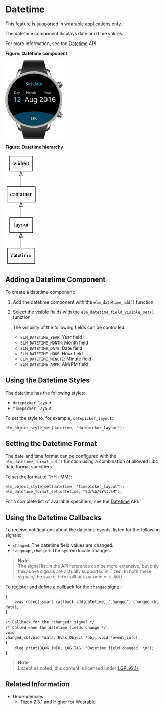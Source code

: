 # Datetime

This feature is supported in wearable applications only.

The datetime component displays date and time values.

For more information, see the [Datetime](../../../../../org.tizen.native.wearable.apireference/group__Elm__Datetime.html) API.

**Figure: Datetime component**

![Datetime component](./media/datetime_wn.png)

**Figure: Datetime hierarchy**

![Datetime hierarchy](./media/datetime_tree.png)

## Adding a Datetime Component

To create a datetime component:

1. Add the datetime component with the `elm_datetime_add()` function.
2. Select the visible fields with the `elm_datetime_field_visible_set()` function.

   The visibility of the following fields can be controlled:  
   - `ELM_DATETIME_YEAR`: Year field
   - `ELM_DATETIME_MONTH`: Month field
   - `ELM_DATETIME_DATE`: Date field
   - `ELM_DATETIME_HOUR`: Hour field
   - `ELM_DATETIME_MINUTE`: Minute field
   - `ELM_DATETIME_AMPM`: AM/PM field

## Using the Datetime Styles

The datetime has the following styles:

- `datepicker_layout`
- `timepicker_layout`

To set the style to, for example, `datepicker_layout`:

```
elm_object_style_set(datetime, "datepicker_layout");
```

## Setting the Datetime Format

The date and time format can be configured with the `elm_datetime_format_set()` function using a combination of allowed Libc date format specifiers.

To set the format to "HH : MM":

```
elm_object_style_set(datetime, "timepicker_layout");
elm_datetime_format_set(datetime, "%d/%b/%Y%I:%M");
```

For a complete list of available specifiers, see the [Datetime](../../../../../org.tizen.native.wearable.apireference/group__Elm__Datetime.html) API.

## Using the Datetime Callbacks

To receive notifications about the datetime events, listen for the following signals:

- `changed`: The datetime field values are changed.
- `language,changed`: The system locale changes.

> **Note**  
> The signal list in the API reference can be more extensive, but only the above signals are actually supported in Tizen.
> In both these signals, the `event_info` callback parameter is `NULL`.

To register and define a callback for the `changed` signal:

```
{
    evas_object_smart_callback_add(datetime, "changed", changed_cb, data);
}

/* Callback for the "changed" signal */
/* Called when the datetime fields change */
void
changed_cb(void *data, Evas_Object *obj, void *event_info)
{
    dlog_print(DLOG_INFO, LOG_TAG, "Datetime field changed. \n");
}
```

> **Note**  
> Except as noted, this content is licensed under [LGPLv2.1+](http://opensource.org/licenses/LGPL-2.1).

## Related Information
- Dependencies
  - Tizen 2.3.1 and Higher for Wearable
